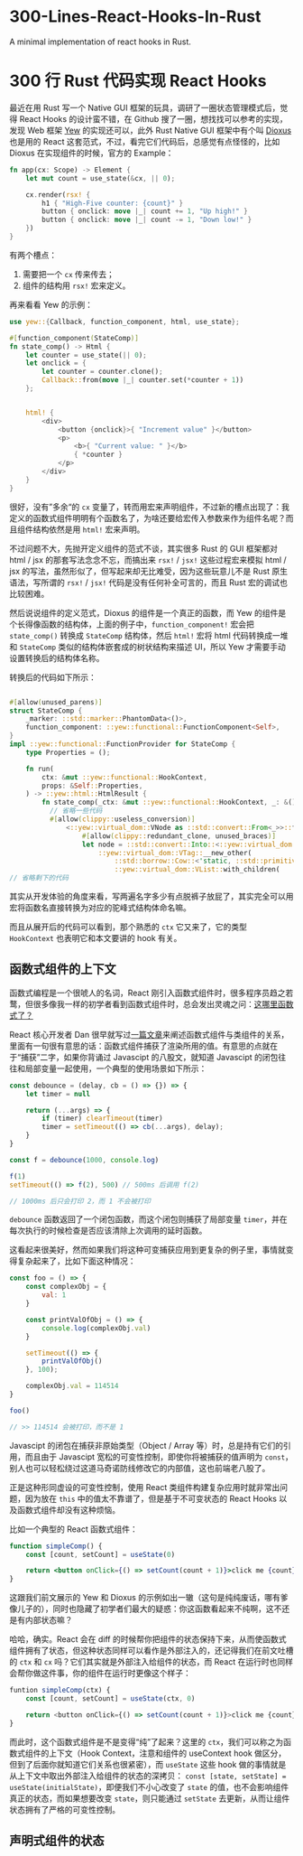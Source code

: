 # 300-Lines-React-Hooks-In-Rust
A minimal implementation of react hooks in Rust.

# 300 行 Rust 代码实现 React Hooks

最近在用 Rust 写一个 Native GUI 框架的玩具，调研了一圈状态管理模式后，觉得 React Hooks 的设计蛮不错，在 Github 搜了一圈，想找找可以参考的实现，发现 Web 框架 [Yew](https://yew.rs/) 的实现还可以，此外 Rust Native GUI 框架中有个叫 [Dioxus](https://github.com/DioxusLabs/dioxus) 也是用的 React 这套范式，不过，看完它们代码后，总感觉有点怪怪的，比如 Dioxus 在实现组件的时候，官方的 Example：

```Rust
fn app(cx: Scope) -> Element {
    let mut count = use_state(&cx, || 0);

    cx.render(rsx! {
        h1 { "High-Five counter: {count}" }
        button { onclick: move |_| count += 1, "Up high!" }
        button { onclick: move |_| count -= 1, "Down low!" }
    })
}
```

有两个槽点：
1. 需要把一个 `cx` 传来传去；
2. 组件的结构用 `rsx!` 宏来定义。

再来看看 Yew 的示例：

```Rust
use yew::{Callback, function_component, html, use_state};

#[function_component(StateComp)]
fn state_comp() -> Html {
    let counter = use_state(|| 0);
    let onclick = {
        let counter = counter.clone();
        Callback::from(move |_| counter.set(*counter + 1))
    };


    html! {
        <div>
            <button {onclick}>{ "Increment value" }</button>
            <p>
                <b>{ "Current value: " }</b>
                { *counter }
            </p>
        </div>
    }
}
```

很好，没有”多余“的 `cx` 变量了，转而用宏来声明组件，不过新的槽点出现了：我定义的函数式组件明明有个函数名了，为啥还要给宏传入参数来作为组件名呢？而且组件结构依然是用 `html!` 宏来声明。

不过问题不大，先抛开定义组件的范式不谈，其实很多 Rust 的 GUI 框架都对 html / jsx 的那套写法念念不忘，而搞出来 `rsx!` / `jsx!` 这些过程宏来模拟 html / jsx 的写法，虽然形似了，但写起来却无比难受，因为这些玩意儿不是 Rust 原生语法，写所谓的 `rsx!` / `jsx!` 代码是没有任何补全可言的，而且 Rust 宏的调试也比较困难。

然后说说组件的定义范式，Dioxus 的组件是一个真正的函数，而 Yew 的组件是个长得像函数的结构体，上面的例子中，`function_component!` 宏会把 `state_comp()` 转换成 `StateComp` 结构体，然后 `html!` 宏将 html 代码转换成一堆和 `StateComp` 类似的结构体嵌套成的树状结构来描述 UI，所以 Yew 才需要手动设置转换后的结构体名称。

转换后的代码如下所示：

```Rust

#[allow(unused_parens)]
struct StateComp {
    _marker: ::std::marker::PhantomData<()>,
    function_component: ::yew::functional::FunctionComponent<Self>,
}
impl ::yew::functional::FunctionProvider for StateComp {
    type Properties = ();

    fn run(
        ctx: &mut ::yew::functional::HookContext,
        props: &Self::Properties,
    ) -> ::yew::html::HtmlResult {
        fn state_comp(_ctx: &mut ::yew::functional::HookContext, _: &()) -> Html {
          // 省略一些代码
          #[allow(clippy::useless_conversion)]
              <::yew::virtual_dom::VNode as ::std::convert::From<_>>::from({
                  #[allow(clippy::redundant_clone, unused_braces)]
                  let node = ::std::convert::Into::<::yew::virtual_dom::VNode>::into(
                      ::yew::virtual_dom::VTag::__new_other(
                          ::std::borrow::Cow::<'static, ::std::primitive::str>::Borrowed("div"),
                          ::yew::virtual_dom::VList::with_children(
// 省略剩下的代码
```

其实从开发体验的角度来看，写两遍名字多少有点脱裤子放屁了，其实完全可以用宏将函数名直接转换为对应的驼峰式结构体命名嘛。

而且从展开后的代码可以看到，那个熟悉的 `ctx` 它又来了，它的类型 `HookContext` 也表明它和本文要讲的 hook 有关。

## 函数式组件的上下文
函数式编程是一个很唬人的名词，React 刚引入函数式组件时，很多程序员趋之若鹜，但很多像我一样的初学者看到函数式组件时，总会发出灵魂之问：[这哪里函数式了？](
https://www.zhihu.com/question/343314784/answer/937174224)

React 核心开发者 Dan 很早就写过[一篇文章](https://overreacted.io/zh-hans/how-are-function-components-different-from-classes/)来阐述函数式组件与类组件的关系，里面有一句很有意思的话：函数式组件捕获了渲染所用的值。有意思的点就在于“捕获”二字，如果你背诵过 Javascipt 的八股文，就知道 Javascipt 的闭包往往和局部变量一起使用，一个典型的使用场景如下所示：

```js
const debounce = (delay, cb = () => {}) => {
    let timer = null

    return (...args) => {
        if (timer) clearTimeout(timer)
        timer = setTimeout(() => cb(...args), delay);
    }
}

const f = debounce(1000, console.log)

f(1)
setTimeout(() => f(2), 500) // 500ms 后调用 f(2) 

// 1000ms 后只会打印 2，而 1 不会被打印
```

`debounce` 函数返回了一个闭包函数，而这个闭包则捕获了局部变量 `timer`，并在每次执行的时候检查是否应该清除上次调用的延时函数。

这看起来很美好，然而如果我们将这种可变捕获应用到更复杂的例子里，事情就变得复杂起来了，比如下面这种情况：

```js
const foo = () => {
    const complexObj = {
        val: 1
    }

    const printValOfObj = () => {
        console.log(complexObj.val)
    }

    setTimeout(() => {
        printValOfObj()
    }, 100);

    complexObj.val = 114514
}

foo()

// >> 114514 会被打印，而不是 1
```

Javascipt 的闭包在捕获非原始类型（Object / Array 等）时，总是持有它们的引用，而且由于 Javascipt 宽松的可变性控制，即使你将被捕获的值声明为 `const`，别人也可以轻松绕过这道马奇诺防线修改它的内部值，这也前端老八股了。

正是这种形同虚设的可变性控制，使用 React 类组件构建复杂应用时就非常出问题，因为放在 `this` 中的值太不靠谱了，但是基于不可变状态的 React Hooks 以及函数式组件却没有这种烦恼。

比如一个典型的 React 函数式组件：

```jsx
function simpleComp() {
    const [count, setCount] = useState(0) 

    return <button onClick={() => setCount(count + 1)}>click me {count}</button>
}

```

这跟我们前文展示的 Yew 和 Dioxus 的示例如出一辙（这句是纯纯废话，哪有爹像儿子的），同时也隐藏了初学者们最大的疑惑：你这函数看起来不纯啊，这不还是有内部状态嘛？

哈哈，确实。React 会在 diff 的时候帮你把组件的状态保持下来，从而使函数式组件拥有了状态，但这种状态同样可以看作是外部注入的，还记得我们在前文吐槽的 `ctx` 和 `cx` 吗？它们其实就是外部注入给组件的状态，而 React 在运行时也同样会帮你做这件事，你的组件在运行时更像这个样子：

```js
funtion simpleComp(ctx) {
    const [count, setCount] = useState(ctx, 0)

    return <button onClick={() => setCount(count + 1)}>click me {count}</button>
}
```

而此时，这个函数式组件是不是变得“纯”了起来？这里的 `ctx`，我们可以称之为函数式组件的上下文（Hook Context，注意和组件的 useContext hook 做区分，但到了后面你就知道它们关系也很紧密），而 `useState` 这些 hook 做的事情就是从上下文中取出外部注入给组件的状态的深拷贝： `const [state, setState] = useState(initialState)`，即便我们不小心改变了 `state` 的值，也不会影响组件真正的状态，而如果想要改变 `state`，则只能通过 `setState` 去更新，从而让组件状态拥有了严格的可变性控制。

## 声明式组件的状态

